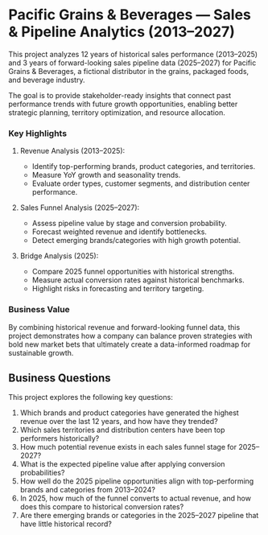 # Pacific Grains & Beverages — Sales & Pipeline Analytics (2013–2027)

This project analyzes 12 years of historical sales performance (2013–2025) and 3 years of forward-looking sales pipeline data (2025–2027) for Pacific Grains & Beverages, a fictional distributor in the grains, packaged foods, and beverage industry.

The goal is to provide stakeholder-ready insights that connect past performance trends with future growth opportunities, enabling better strategic planning, territory optimization, and resource allocation.

### Key Highlights

1. Revenue Analysis (2013–2025):
   - Identify top-performing brands, product categories, and territories.
   - Measure YoY growth and seasonality trends.
   - Evaluate order types, customer segments, and distribution center performance.

2. Sales Funnel Analysis (2025–2027):
   - Assess pipeline value by stage and conversion probability.
   - Forecast weighted revenue and identify bottlenecks.
   - Detect emerging brands/categories with high growth potential.

3. Bridge Analysis (2025):
   - Compare 2025 funnel opportunities with historical strengths.
   - Measure actual conversion rates against historical benchmarks.
   - Highlight risks in forecasting and territory targeting.

### Business Value
By combining historical revenue and forward-looking funnel data, this project demonstrates how a company can balance proven strategies with bold new market bets that ultimately create a data-informed roadmap for sustainable growth.

## Business Questions
This project explores the following key questions:
1. Which brands and product categories have generated the highest revenue over the last 12 years, and how have they trended?
2. Which sales territories and distribution centers have been top performers historically?
3. How much potential revenue exists in each sales funnel stage for 2025–2027?
4. What is the expected pipeline value after applying conversion probabilities?
5. How well do the 2025 pipeline opportunities align with top-performing brands and categories from 2013–2024?
6. In 2025, how much of the funnel converts to actual revenue, and how does this compare to historical conversion rates?
7. Are there emerging brands or categories in the 2025–2027 pipeline that have little historical record?
